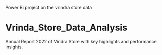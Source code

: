 Power Bi project on the vrindra store data
# Vrinda_Store_Data_Analysis
Annual Report 2022 of Vindra Store with key highlights and performance insights.
